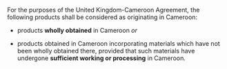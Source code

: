 For the purposes of the United Kingdom-Cameroon Agreement, the following products shall be considered as originating in Cameroon:

- products **wholly obtained** in Cameroon *or*

- products obtained in Cameroon incorporating materials which have not been wholly obtained there, provided that such materials have undergone **sufficient working or processing** in Cameroon.

